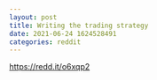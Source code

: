 ```yaml
--- 
layout: post 
title: Writing the trading strategy 
date: 2021-06-24 1624528491 
categories: reddit 
--- 
```

https://redd.it/o6xqp2